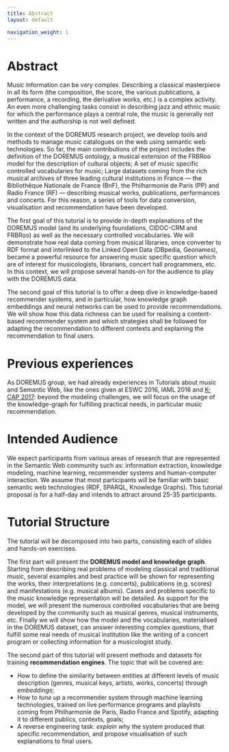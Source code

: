 ```yaml
---
title: Abstract
layout: default

navigation_weight: 1
---
```


# Abstract
Music information can be very complex. Describing a classical masterpiece in all its form (the composition, the score, the various publications, a performance, a recording, the derivative works, etc.) is a complex activity. An even more challenging tasks consist in describing jazz and ethnic music for which the performance plays a central role, the music is generally not written and the authorship is not well defined.

In the context of the DOREMUS research project, we develop tools and methods to manage music catalogues on the web using semantic web technologies. So far, the main contributions of the project includes the definition of the DOREMUS ontology, a musical extension of the FRBRoo model for the description of cultural objects; A set of music specific controlled vocabularies for music; Large datasets coming from the rich musical archives of three leading cultural institutions in France — the Bibliothèque Nationale de France (BnF), the Philharmonie de Paris (PP) and Radio France (RF) — describing musical works, publications, performances and concerts. For this reason, a series of tools for data conversion, visualisation and recommendation have been developed.

The first goal of this tutorial is to provide in-depth explanations of the DOREMUS model (and its underlying foundations, CIDOC-CRM and FRBRoo) as well as the necessary controlled vocabularies. We will demonstrate how real data coming from musical libraries, once converter to RDF format and interlinked to the Linked Open Data (DBpedia, Geonames), became a powerful resource for answering music specific question which are of interest for musicologists, librarians, concert hall programmers, etc. In this context, we will propose several hands-on for the audience to play with the DOREMUS data.

The second goal of this tutorial is to offer a deep dive in knowledge-based recommender systems, and in particular, how knowledge graph embeddings and neural networks can be used to provide recommendations. We will show how this data richness can be used for realising a content-based recommender system and which strategies shall be followed for adapting the recommendation to different contexts and explaining the recommendation to final users.

# Previous experiences

As DOREMUS group, we had already experiences in Tutorials about music and Semantic Web, like the ones given at ESWC 2016, IAML 2016 and [K-CAP 2017](https://doremus-anr.github.io/kcap17_tutorial/): beyond the modeling challenges, we will focus on the usage of the knowledge-graph for fulfilling practical needs, in particular music recommendation.

# Intended Audience
We expect participants from various areas of research that are represented in the Semantic Web community such as: information extraction, knowledge modeling, machine learning, recommender systems and human-computer interaction. We assume that most participants will be familiar with basic semantic web technologies (RDF, SPARQL, Knowledge Graphs). This tutorial proposal is for a half-day and intends to attract around 25-35 participants.

# Tutorial Structure

The tutorial will be decomposed into two parts, consisting each of slides and hands-on exercises.

The first part will present the **DOREMUS model and knowledge graph**. Starting from describing real problems of modeling classical and traditional music, several examples and best practice will be shown for representing the works, their interpretations (e.g. concerts), publications (e.g. scores) and manifestations (e.g. musical albums). Cases and problems specific to the music knowledge representation will be detailed. As support for the model, we will present the numerous controlled vocabularies that are being developed by the community such as musical genres, musical instruments, etc. Finally we will show how the model and the vocabularies, materialised in the DOREMUS dataset, can answer interesting complex questions, that fulfill some real needs of musical institution like the writing of a concert program or collecting information for a musicologist study.

The second part of this tutorial will present methods and datasets for training **recommendation engines**. The topic that will be covered are:
- How to define the similarity between entities at different levels of music description (genres, musical keys, artists, works, concerts) through _embeddings_;
- How to _tune up_ a recommender system through machine learning technologies, trained on live performance programs and playlists coming from Philharmonie de Paris, Radio France and Spotify, adapting it to different publics, contexts, goals;
- A reverse engineering task: _explain why_ the system produced that specific recommendation, and propose visualisation of such explanations to final users.
